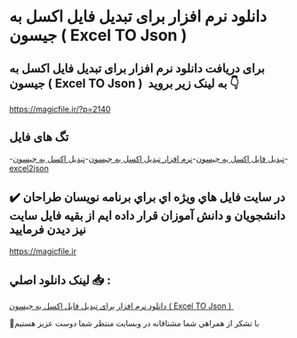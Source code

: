 # دانلود نرم افزار برای تبدیل فایل اکسل به جیسون ( Excel TO Json ) 

## برای دریافت دانلود نرم افزار برای تبدیل فایل اکسل به جیسون ( Excel TO Json )  به لینک زیر بروید 👇

https://magicfile.ir/?p=2140

## تگ های فایل

-[تبدیل فایل اکسل به جیسون](https://magicfile.ir/product/excel-to-json/)-[نرم افزار تبدیل اکسل به جیسون](https://magicfile.ir/product/excel-to-json/)-[تبدیل اکسل به جیسون](https://magicfile.ir/product/excel-to-json/)-[excel2json](https://magicfile.ir/product/excel-to-json/)

## ✔️ در سايت فايل هاي ويژه اي براي برنامه نويسان طراحان دانشجويان و دانش آموزان قرار داده ايم از بقيه فايل سايت نيز ديدن فرماييد

https://magicfile.ir


## لينک دانلود اصلي 📥 :

[دانلود نرم افزار برای تبدیل فایل اکسل به جیسون ( Excel TO Json ) ](https://magicfile.ir/product/excel-to-json/) 


🙏با تشکر از همراهي شما مشتاقانه در وبسایت منتظر شما دوست عزیز هستیم

